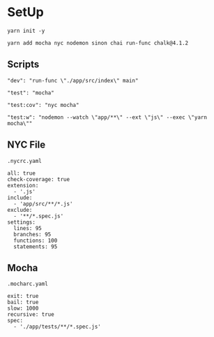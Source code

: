 # SetUp

`yarn init -y`

`yarn add mocha nyc nodemon sinon chai run-func chalk@4.1.2`

## Scripts

`"dev": "run-func \"./app/src/index\" main"`

`"test": "mocha"`

`"test:cov": "nyc mocha"`

`"test:w": "nodemon --watch \"app/**\" --ext \"js\" --exec \"yarn mocha\""`

## NYC File

`.nycrc.yaml`

```
all: true
check-coverage: true
extension:
  - '.js'
include:
  - 'app/src/**/*.js'
exclude:
  - '**/*.spec.js'
settings:
  lines: 95
  branches: 95
  functions: 100
  statements: 95
```

## Mocha

`.mocharc.yaml`

```
exit: true
bail: true
slow: 1000
recursive: true
spec:
  - './app/tests/**/*.spec.js'
```